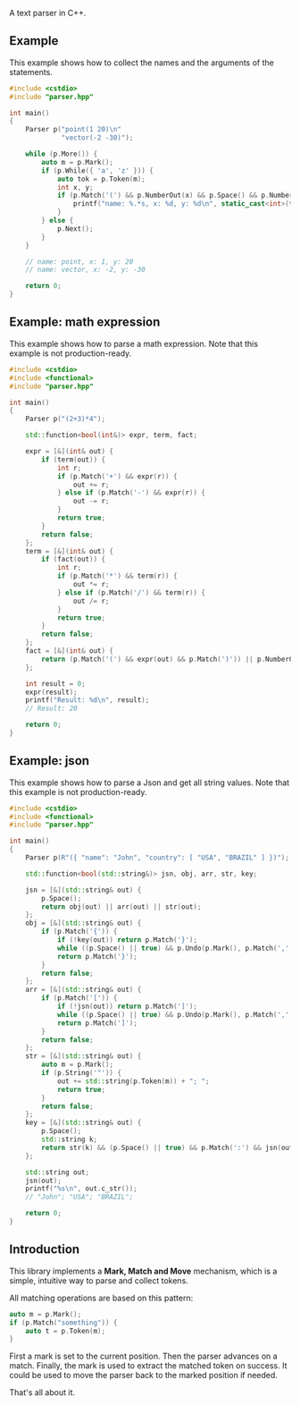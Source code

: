 A text parser in C++.

## Example

This example shows how to collect the names and the arguments of the statements.

```cpp
#include <cstdio>
#include "parser.hpp"

int main()
{
    Parser p("point(1 20)\n"
             "vector(-2 -30)");

    while (p.More()) {
        auto m = p.Mark();
        if (p.While({ 'a', 'z' })) {
            auto tok = p.Token(m);
            int x, y;
            if (p.Match('(') && p.NumberOut(x) && p.Space() && p.NumberOut(y) && p.Match(')')) {
                printf("name: %.*s, x: %d, y: %d\n", static_cast<int>(tok.size()), tok.data(), x, y);
            }
        } else {
            p.Next();
        }
    }

    // name: point, x: 1, y: 20
    // name: vector, x: -2, y: -30

    return 0;
}
```

## Example: math expression

This example shows how to parse a math expression.
Note that this example is not production-ready.

```cpp
#include <cstdio>
#include <functional>
#include "parser.hpp"

int main()
{
    Parser p("(2+3)*4");

    std::function<bool(int&)> expr, term, fact;

    expr = [&](int& out) {
        if (term(out)) {
            int r;
            if (p.Match('+') && expr(r)) {
                out += r;
            } else if (p.Match('-') && expr(r)) {
                out -= r;
            }
            return true;
        }
        return false;
    };
    term = [&](int& out) {
        if (fact(out)) {
            int r;
            if (p.Match('*') && term(r)) {
                out *= r;
            } else if (p.Match('/') && term(r)) {
                out /= r;
            }
            return true;
        }
        return false;
    };
    fact = [&](int& out) {
        return (p.Match('(') && expr(out) && p.Match(')')) || p.NumberOut(out);
    };

    int result = 0;
    expr(result);
    printf("Result: %d\n", result);
    // Result: 20

    return 0;
}
```

## Example: json

This example shows how to parse a Json and get all string values.
Note that this example is not production-ready.

```cpp
#include <cstdio>
#include <functional>
#include "parser.hpp"

int main()
{
    Parser p(R"({ "name": "John", "country": [ "USA", "BRAZIL" ] })");

    std::function<bool(std::string&)> jsn, obj, arr, str, key;

    jsn = [&](std::string& out) {
        p.Space();
        return obj(out) || arr(out) || str(out);
    };
    obj = [&](std::string& out) {
        if (p.Match('{')) {
            if (!key(out)) return p.Match('}');
            while ((p.Space() || true) && p.Undo(p.Mark(), p.Match(',') && key(out)));
            return p.Match('}');
        }
        return false;
    };
    arr = [&](std::string& out) {
        if (p.Match('[')) {
            if (!jsn(out)) return p.Match(']');
            while ((p.Space() || true) && p.Undo(p.Mark(), p.Match(',') && jsn(out)));
            return p.Match(']');
        }
        return false;
    };
    str = [&](std::string& out) {
        auto m = p.Mark();
        if (p.String('"')) {
            out += std::string(p.Token(m)) + "; ";
            return true;
        }
        return false;
    };
    key = [&](std::string& out) {
        p.Space();
        std::string k;
        return str(k) && (p.Space() || true) && p.Match(':') && jsn(out);
    };

    std::string out;
    jsn(out);
    printf("%s\n", out.c_str());
    // "John"; "USA"; "BRAZIL";

    return 0;
}
```

## Introduction

This library implements a **Mark, Match and Move** mechanism,
which is a simple, intuitive way to parse and collect tokens.

All matching operations are based on this pattern:

```cpp
auto m = p.Mark();
if (p.Match("something")) {
    auto t = p.Token(m);
}
```

First a mark is set to the current position.
Then the parser advances on a match.
Finally, the mark is used to extract the matched token on success.
It could be used to move the parser back to the marked position if needed.

That's all about it.
